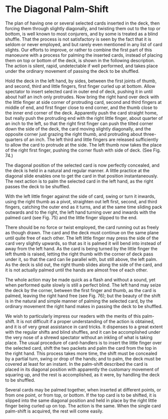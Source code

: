 # The Diagonal Palm-Shift

The plan of having one or several selected cards inserted in the deck, then forcing them through slightly diagonally, and twisting them out to the top or bottom, is well known to most conjurers, and by some is treated as a blind shuffle. That the process is not satisfactory is seen by the fact that it is seldom or never employed, and but rarely even mentioned in any list of card slights. Our efforts to improve, or rather to combine the first part of this manoeuvre with a process for palming the inserted cards, instead of placing them on top or bottom of the deck, is shown in the following description. The action is silent, rapid, undetectable if well performed, and takes place under the ordinary movement of passing the deck to be shuffled.

Hold the deck in the left hand, by sides, between the first joints of thumb, and second, third and little fingers, first finger curled up at bottom. Allow spectator to insert selected card in outer end of deck, pushing it in until about half an inch only protrudes. Now bring the right hand over deck with the little finger at side corner of protruding card, second and third fingers at middle of end, and first finger close to end corner, and the thumb close to the inner end corner of the deck. Apparently push the card straight home, but really push the protruding end with the right little finger, about quarter of an inch to the left, so that the right first finger can push the tilted corner down the side of the deck, the card moving slightly diagonally, and the opposite corner just grazing the right thumb, and protruding about three-quarters of an inch. The left third and little fingers are released sufficiently to allow the card to protrude at the side. The left thumb now takes the place of the right first finger, pushing the corner flush with side of deck. \(See Fig. 74.\)

The diagonal position of the selected card is now perfectly concealed, and the deck is held in a natural and regular manner. A little practice at the diagonal slide enables one to get the card in that position instantaneously. The next action is to palm the selected card in the left hand, as the right passes the deck to be shuffled.

With the left little finger against the side of card, swing or turn it inwards, using the right thumb as a pivot, straighten out left first, second, and third fingers, catching the outer end as it turns, and at the same time sliding pack outwards and to the right, the left hand turning over and inwards with the palmed card \(see Fig. 75\) and the little finger slipped to the end.

There should be no force or twist employed, the card running out as freely as though drawn. The card and the deck must continue on the same plane until quite free of each other. The left little finger may press the side of the card very slightly upwards, so that as it is palmed it will bend into instead of away from the left hand. As the card is being turned by the little finger the left thumb is raised, letting the right thumb with the corner of deck pass under it, so that the card can lie parallel with, but still above, the left palm. As the deck is slid out, the right thumb slides along the side of the card, and it is not actually palmed until the hands are almost free of each other.

The whole action may be made quick as a flash and without a sound, yet when performed quite slowly is still a perfect blind. The left hand may seize the deck by the corner, between the first finger and thumb, as the card is palmed, leaving the right hand free \(see Fig. 76\); but the beauty of the shift is in the natural and simple manner of palming the selected card, by the ordinary movement the right hand makes in passing the deck to be shuffled.

We wish to particularly impress our readers with the merits of this palm-shift. It is not difficult if a proper understanding of the action is obtained, and it is of very great assistance in card tricks. It dispenses to a great extent with the regular shifts and blind shuffles, and it can be accomplished under the very nose of a shrewd spectator without an inkling of what is taking place. The usual procedure of card-handlers is to insert the little finger over the selected card, shift the two packets and palm the card from the top in the right hand. This process takes more time, the shift must be concealed by a partial turn, swing or drop of the hands; and to palm, the deck must be covered at least for an instant. In the palm-shift described the card is placed in its diagonal position with apparently the customary movement of squaring up, and the rest is accomplished, as it were, by handling the deck to be shuffled.

Several cards may be palmed together, when inserted at different points, or from one point, or from top, or bottom. If the top card is to be shifted, it is slipped into the same diagonal position and held in place by the right little finger being curled up on top. The action is the same. When the single card palm-shift is acquired, the rest will come easily.

